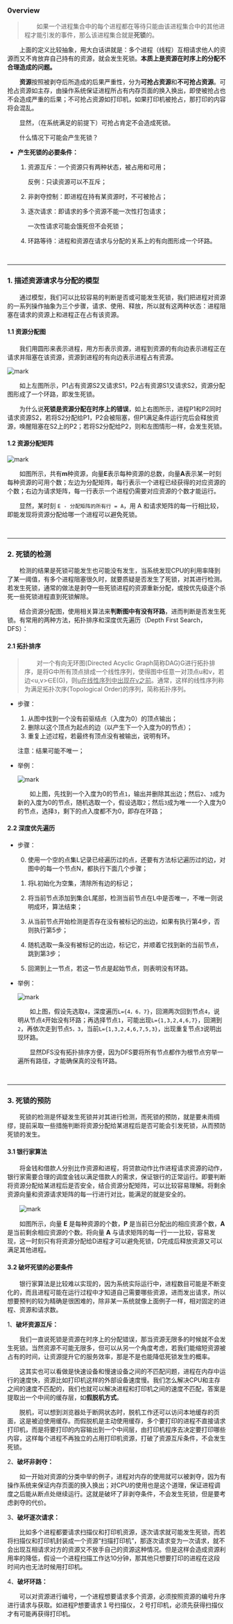 ### 0verview

> 　　如果一个进程集合中的每个进程都在等待只能由该进程集合中的其他进程才能引发的事件，那么该进程集合就是**死锁**的。

　　上面的定义比较抽象，用大白话讲就是：多个进程（线程）互相请求他人的资源而又不肯放弃自己持有的资源，就会发生死锁。**本质上是资源在时序上的分配不合理造成的问题。**

　　**资源**按照被剥夺后所造成的后果严重性，分为**可抢占资源**和**不可抢占资源**。可抢占资源如主存，由操作系统保证进程所占有内存页面的换入换出，即使被抢占也不会造成严重的后果；不可抢占资源如打印机，如果打印机被抢占，那打印的内容将会混乱。

　　显然，（在系统满足的前提下）可抢占肯定不会造成死锁。

　　什么情况下可能会产生死锁？

- **产生死锁的必要条件：**

  1. 资源互斥：一个资源只有两种状态，被占用和可用；

     反例：只读资源可以不互斥；

  2. 非剥夺控制：即进程在持有某资源时，不可被抢占；

  3. 逐次请求：即请求的多个资源不能一次性打包请求；

     一次性请求可能会饿死但不会死锁；

  4. 环路等待：进程和资源在请求与分配的关系上的有向图形成一个环路。

<br>

---

### 1. 描述资源请求与分配的模型

　　通过模型，我们可以比较容易的判断是否或可能发生死锁，我们把进程对资源的一系列操作抽象为三个步骤，请求、使用、释放，所以就有这两种状态：进程阻塞在请求的资源上和进程正在占有该资源。

#### 1.1 资源分配图

　　我们用圆形来表示进程，用方形表示资源，进程到资源的有向边表示进程正在请求并阻塞在该资源，资源到进程的有向边表示进程占有资源。

![mark](D:/OneDrive/_mine/docsify/_img/mpzTe1Ihm6Md.png)

　　如上左图所示，P1占有资源S2又请求S1，P2占有资源S1又请求S2，资源分配图形成了一个环路，即发生死锁。

　　为什么说**死锁是资源分配在时序上的错误**，如上右图所示，进程P1和P2同时请求资源S2，若将S2分配给P1，P2会被阻塞，但P1满足条件运行完后会释放资源，唤醒阻塞在S2上的P2；若将S2分配给P2，则和左图情形一样，会发生死锁。

#### 1.2 资源分配矩阵

![mark](D:/OneDrive/_mine/docsify/_img/Q9Xivhpfjy0u.png)

　　如图所示，共有**m**种资源，向量**E**表示每种资源的总数，向量**A**表示某一时刻每种资源的可用个数；左边为分配矩阵，每行表示一个进程已经获得的对应资源的个数；右边为请求矩阵，每一行表示一个进程仍需要对应资源的个数才能运行。

　　显然，某时刻 `E - 分配矩阵的所有行 = A`，用 A 和请求矩阵的每一行相比较，即能发现将资源分配给哪一个进程可以避免死锁。

<br>

----

### 2. 死锁的检测

　　检测的结果是死锁可能发生也可能没有发生，当系统发现CPU的利用率降到了某一阈值，有多个进程阻塞很久时，就要质疑是否发生了死锁，对其进行检测。若发生死锁，通常的做法是剥夺一些死锁进程的资源重新分配，或按优先级逐个杀死一些死锁进程直到死锁解除。

　　结合资源分配图，使用相关算法来**判断图中有没有环路**，进而判断是否发生死锁。有常用的两种方法，拓扑排序和深度优先遍历（Depth First Search，DFS）：

#### 2.1 拓扑排序

> 　　对一个有向无环图(Directed Acyclic Graph简称DAG)G进行拓扑排序，是将G中所有顶点排成一个线性序列，使得图中任意一对顶点u和v，若边<u,v>∈E(G)，则<u>u在线性序列中出现在v之前</u>。通常，这样的线性序列称为满足拓扑次序(Topological Order)的序列，简称拓扑序列。

- 步骤：

  1. 从图中找到一个没有前驱结点（入度为0）的顶点输出；
  2. 删除以这个顶点为起点的边（以产生下一个入度为0的节点）；
  3. 重复上述过程，若最终有顶点没有被输出，说明有环。

  注意：结果可能不唯一；

- 举例：

  ![mark](D:/OneDrive/_mine/docsify/_img/yIO6ngewP7IS.png)

  　　如上图，先找到一个入度为0的节点`1`，输出并删除其出边；然后`2`、`3`成为新的入度为0的节点，随机选取一个，假设选取`2`；然后`3`成为唯一一个入度为0的节点，选择`3`，剩下的点入度都不为0，即存在环路；

  

#### 2.2 深度优先遍历

- 步骤：

  0. 使用一个空的点集L记录已经遍历过的点，还要有方法标记遍历过的边，对图中的每一个节点N，都执行下面几个步骤；

  1. 将L初始化为空集，清除所有边的标记；
  2. 将当前节点添加到集合L尾部，检测当前节点在L中是否唯一，不唯一则说明成环，算法结束；
  3. 从当前节点开始检测是否存在没有被标记的出边，如果有执行第4步，否则执行第5步；
  4. 随机选取一条没有被标记的出边，标记它，并顺着它找到新的当前节点，跳到第3步；
  5. 回溯到上一节点，若这一节点是起始节点，则表明没有环路。

- 举例：

  ![mark](D:/OneDrive/_mine/docsify/_img/3wCIMPBsBOd5.png)

  　　如上图，假设先选取`4`，深度遍历`L={4，6，7}`，回溯两次回到节点`4`，说明从节点`4`开始没有环路；再选择节点`1`，可能出现`L={1,3,2,4,6,7}`，回溯到`2`，再依次走到节点`5，3`，当前`L={1,3,2,4,6,7,5,3}`，出现重复节点`3`说明出现环路。

  　　显然DFS没有拓扑排序方便，因为DFS要将所有节点都作为根节点穷举一遍所有路径，才能确保真的没有环路。

<br>

---

### 3. 死锁的预防

　　死锁的检测是怀疑发生死锁并对其进行检测，而死锁的预防，就是要未雨绸缪，提前采取一些措施判断将资源分配给某进程后是否可能会引发死锁，从而预防死锁的发生。

#### 3.1 银行家算法

　　将金钱和借款人分别比作资源和进程，将贷款动作比作进程请求资源的动作，银行家需要合理的调度金钱以满足借款人的需求，保证银行的正常运行。即要判断将资源分配给某进程后是否安全，结合资源分配矩阵，可以比较容易理解。将剩余资源向量和资源请求矩阵的每一行进行对比，能满足的就是安全的。

　　![mark](D:/OneDrive/_mine/docsify/_img/8rXLaSgyMBcY.png)

　　如图所示，向量 **E** 是每种资源的个数，**P** 是当前已分配出的相应资源个数，**A** 是当前剩余相应资源的个数。将向量 **A** 与请求矩阵的每一行一一比较，容易发现，这一时刻只有将资源分配给D进程才可以避免死锁，D完成后释放资源又可以满足其他进程。

#### 3.2 破坏死锁的必要条件

　　银行家算法是比较难以实现的，因为系统实际运行中，进程数目可能是不断变化的，而且进程可能在运行过程中才知道自己需要哪些资源，进而发出请求，所以想要预判的较为精确是很困难的，除非某一系统就像上面例子一样，相对固定的进程、资源和请求数。

1、**破坏资源互斥：**

　　我们一直说死锁是资源在时序上的分配错误，那当资源无限多的时候就不会发生死锁。当然资源不可能无限多，但可以从另一个角度考虑，若我们能缩短资源被占有的时间，让资源提升它的服务效率，那是不是也能降低死锁发生的概率。

　　这其实也可以看做是快速设备和慢速设备之间的不匹配问题，进程在内存中运行的速度快，资源比如打印机这样的外部设备速度慢。我们怎么解决CPU和主存之间的速度不匹配的，我们也就可以解决进程和打印机之间的速度不匹配，答案是提取出一个中间的缓存层，如**假脱机方式**。

　　脱机，可以想到浏览器处于断网状态时，脱机工作还可以访问本地缓存的页面，这是被迫使用缓存。而假脱机是主动使用缓存，多个要打印的进程不直接请求打印机，而是将要打印的内容输出到一个中间层，由打印机程序去决定要打印哪些内容，这样每个进程不再独立的占用打印机资源，打破了资源互斥条件，不会发生死锁。

2、**破坏非剥夺：**

　　如一开始对资源的分类中举的例子，进程对内存的使用就可以被剥夺，因为有操作系统来保证内存页面的换入换出；对CPU的使用也是这个道理，保证进程调度之后能从断点处继续运行。这就是破坏了非剥夺条件，不会发生死锁，但是要考虑剥夺的代价。

3、**破坏逐次请求：**

　　比如多个进程都要请求扫描仪和打印机资源，逐次请求就可能发生死锁，而若将扫描仪和打印机封装成一个资源“扫描打印机”，那逐次请求变为一次请求，就不会出现互相请求对方的资源又不放手自己的资源这种情况。但是这样会造成资源利用率的降低，假设一个进程扫描工作达10分钟，那其他只想要打印的进程在这段时间内也无法时候用打印机。

4、**破坏环路：**

　　可以对资源进行编号，一个进程想要请求多个资源，必须按照资源的编号升序进行请求与获取。如进程P想要请求１号扫描仪，２号打印机，必须先获得扫描仪才有可能再获得打印机。

<br>

